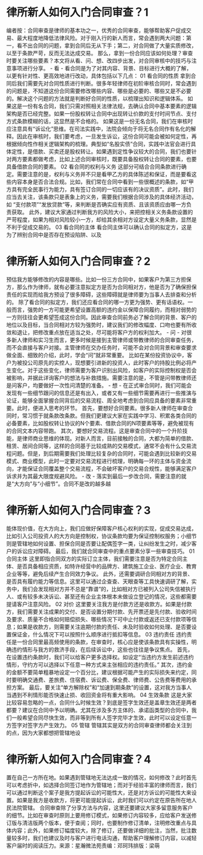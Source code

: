 # 律所新人如何入门合同审查？1

编者按：合同审查是律师的基本功之一，优秀的合同审查，能够帮助客户促成交易、最大程度地降低法律风险。对于刚入行的新人而言，常会遇到两大问题：第一，看不出合同的问题，拿到合同后无从下手；第二，对合同做了大量实质修改，以至于条款严苛，反而无法达成交易。 那么，拿到一份合同应该如何处理？审查时要关注哪些要素？本文将从看、问、想、改四步出发，对合同审核中的技巧与注意事项进行分享。 - 看 - 看合同是为了对其内容、背景、目标进行大概的了解，以更有针对性、更高效地进行改动，具体包括以下几点： 01 看合同的性质 拿到合同后我们需要先对合同性质进行判断。很多年轻律师在初阶审核合同时，常会遇到的问题是，不知道这份合同需要修改哪些内容、哪些是必要的、哪些又是不必要的。解决这个问题的方法就是判断好合同的性质，以梳理出知识和逻辑体系。 如果这是一份有名合同，我们只需对照相关法律法规，去确认合同中基本要素的逻辑架构是否已经完整。如果一份股权转让合同中出现转让价款的支付时间节点、支付方式条款模糊的话，这显然是不合格的。 如果这是一份无名合同，我们在审核时应注意具有“诉讼化”思维。在司法实践中，法院会倾向于将无名合同作有名化的解释。因此在审核时，我们要考虑，一旦发生诉讼，这份合同可能会被如何定性，再根据倾向性作相关逻辑架构的梳理。典型如“名股实债”合同，实践中法官会进行具体定性，是借款、买卖还是股权转让。如果遇到定性争议较大的合同，我们也要针对两方要素都做考虑，比如上述合同审核时，既要具备股权转让合同的要素，也要具备借款合同的要素。 02 看合同的权利与义务 这部分可结合合同条款进行确定。需要注意的是，权利与义务并不只是看甲乙方的具体陈述和保证，而是要看这些内容本身是否合法合规。比如，我们常在合同中看到一些很概述的条款，如“甲方具有完全民事行为能力，具有签订合同的一切应该有的决议资质”。此时，我们应当去关注，该条款只是表象上的义务，需要我们根据合同涉及的具体经济活动，如 “支付款项”“发放贷款”等，来判断是否确实应有资质、且该资质应由哪一方负责获取。 此外，建议大家通过判断我方的风险大小，来把控相关义务条款设置的严苛程度，如果为相对风险较小一方，却给其余相对方设定大量义务条款，显然是不利于促成交易的。 03 看合同的主体 看合同主体可以确认合同的拟定方，这是为了辨别合同中是否存在预设陷阱、以及

# 律所新人如何入门合同审查？2

预估我方能够修改的内容是哪些。比如一份三方合同中，如果客户为第三方担保方，那么作为律师，就有必要注意拟定方是否为合同相对方，他是否为了确保担保责任的实现而给我方预设了很多障碍，这些障碍就是律师要为当事人去排查和分析的。 除了看合同的拟定方，我们还应看合同的哪一方更为强势、更有话语权。一般而言，强势的一方可能更希望设置高额的违约金以保障合同履约，而相对弱势的一方则往往会更希望签成这份合同。因此审查合同前务必了解合同的背景、客户的地位以及目标，当合同相对方较为强势时，建议我们的修改幅度、口吻也要有所收敛和退让，把修改重点放在适当之处，尽可能将客户方的权利加大。 - 问 - 对很多新人律师和实习生而言，更多时候是接到主管律师或带教律师的合同审查任务，而不会直接与客户对接。主管律师在交办任务时，可能不会对合同背景和审查要求做全面、细致的介绍，此时，学会“问”就非常重要。 比如在某份投资协议中，客户为被投公司原先的实控人，现想要引进新的投资人，此时客户的持股比例必将产生变化。对于这些变化，律师需要为客户识别出风险，如客户的实际控制权是否会被影响，并据此详询客户的想法与补救措施。需要注意的是，不管是问带教律师还是问客户，均要做好一次性问清楚的准备。 - 想 - 在正式审合同时，我们可能会发现有一些细节跟问的信息还是有出入，或者又有一些细节需要再进行一些推演与论证，能够全面掌握合同背后的交易流程、周全地考虑到合同应具备的要素非常重要。此时，便进入思考的环节。 首先，要想好合同要素。很多新人律师在审查合同时，常习惯于就条款改条款。但我们更建议大家在实践中学习、积累各类合同的必备要素，比如股权转让协议的N个要素、借款合同的N项要素等等，避免被现有的合同文本内容带跑。 其次，要想好交易流程。这是审查合同中的一个升阶技能，是律师商业思维的体现。对新人而言，目前接触的合同，大都为简单的借款、租赁、居间合同等，这样的合同基于比较成熟的交易模式，通常不会有什么交易流程问题。但是，到后期需要我们处理比较复杂的合同时，可能会遇到比较新的交易模式、商业模型，此时一定要对交易流程进行梳理，明确每一环的主体与资金流向，才能保证合同覆盖整个交易流程，不会破坏客户的交易合规性，能够满足客户诉求并为其最大限度规避风险。 - 改 - 落实到最后一步改合同，需要注意的就是“大方向”与“小细节”。合同不是改的越多越

# 律所新人如何入门合同审查？3

能体现价值，在大方向上，我们应做好保障客户核心权利的实现，促成交易达成，比如引入公司投资人的大方向是控制权，协议条款均要为保证控制权服务；小细节则是管辖地如何设置、担保合同是否要让配偶签字一类，让纠纷发生之时，减少客户的诉讼应对障碍。 最后，我们就合同审查中的重点要素分享一些审查技巧。 01 合同主体 这里即指合同双方的实际订立主体，我们需要注意是否为特定合同主体、是否具备相应资质，如特许经营中的品牌方、建筑施工企业、医疗企业、教育企业等等，避免后续产生合同效力争议。 此外，还需要调研合同相对方的背景、是否具有履约能力等信息。这里可以通过企查查、天眼查等工具快速调研了解，实务中，我们会发现相对方并不总是“靠谱”的，比如相对方已被列入公司失信被执行人、或有较多未决诉讼、甚至还有企业主体根本未做设立登记的情况，这些都需要提请客户注意风险。 02 对价 这里要关注我方是付款方还是收款方。如果是付款方，我们需要关注成果的交付、是否设置分期付款、先开票还是先付款、验收时间及要求、质量不合格如何赔偿损失、哪些情况下可中止付款或返还已支付款项等信息；如果是收款方，则需要关注逾期付款的责任、未及时验收如何处理、是否要设置保证金，什么情况下可以按照什么顺序进行抵扣等信息。 03 违约责任 违约责任是一份合同里最高频使用的条款，在审查时，核心应是使该条款具有实操性，明确违约情形与我方的救济手段，在后续诉讼中，这些也往往是争议焦点。 首先，在设置违约条款时，我们可以给客户更多选择权。如设定“当违约方发生前述违约情形，守约方可以选择以下任意一种方式来主张相应的违约责任。” 其次，违约金的金额不要简单粗暴地设定一个百分比，建议根据可能产生的实际损失来约定，同时要明确交通费、差旅费、住宿费、诉讼费、保全费、律师费、公告费等费用的承担方案。 最后，要关注“单方解除权”和“加速到期条款”的设置，这对我方当事人当遇到不利情形能否快速止损、收回资金将有重大影响。 04 生效条款 这是大家比较容易忽略的一点，合同什么时候生效？到底是签字生效还是盖章生效还是两者都要？建议在合同中予以明确。尤其在涉及多方主体的、承诺函类型的合同中，我们一般希望合同尽快生效，而非等到所有人签字完毕才生效，此时可以设定任意一方签字对签字方产生效力。 05 管辖 管辖其实是双方的合同审查律师都会关注到的点，因为大家都想把管辖地设

# 律所新人如何入门合同审查？4

置在自己一方所在地。如果遇到管辖地无法达成一致的情况，如何修改？此时首先可以考虑折中，如选择合同签订地作为管辖地；而对于经验丰富的律师而言，我们可以通过判断这个案子是我方提起诉讼的可能性大，还是对方诉讼的可能性大来设置。如果是我方是收款方，将更可能提起诉讼，此时我们可以约定在原告所在地人民法院管辖。 合同审查除了分享方法与内容，这里还要建议大家多留意服务客户的细节。比如在审查时原则上要用修订模式，如果修订内容较多，应给客户发送修订版与清洁版两个版本，便于查阅；同时，也要制作修订清单，注明修改重点与具体内容；此外，如果修订幅度较大，除了修订，还要做详细的批注，当然，批注数量较多时，我们也建议及时与客户进行电话沟通，帮助客户理解修订内容，以减轻客户届时的阅读压力。来源：星瀚微法苑责编：邓珂玮排版：梁萌

